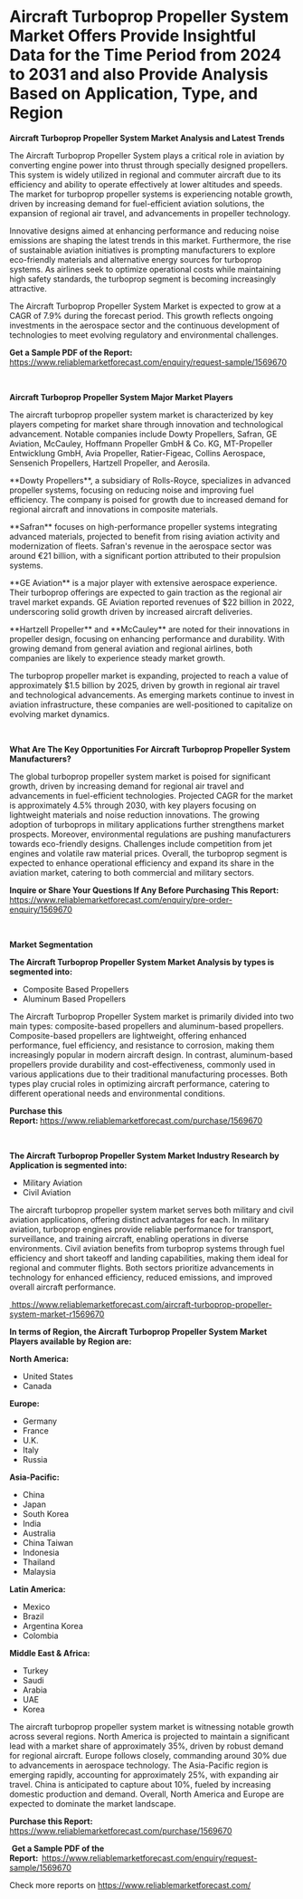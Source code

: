 <p><h1>Aircraft Turboprop Propeller System Market Offers Provide Insightful Data for the Time Period from 2024 to 2031 and also Provide Analysis Based on Application, Type, and Region</h1></p><p><strong>Aircraft Turboprop Propeller System Market Analysis and Latest Trends</strong></p>
<p><p>The Aircraft Turboprop Propeller System plays a critical role in aviation by converting engine power into thrust through specially designed propellers. This system is widely utilized in regional and commuter aircraft due to its efficiency and ability to operate effectively at lower altitudes and speeds. The market for turboprop propeller systems is experiencing notable growth, driven by increasing demand for fuel-efficient aviation solutions, the expansion of regional air travel, and advancements in propeller technology.</p><p>Innovative designs aimed at enhancing performance and reducing noise emissions are shaping the latest trends in this market. Furthermore, the rise of sustainable aviation initiatives is prompting manufacturers to explore eco-friendly materials and alternative energy sources for turboprop systems. As airlines seek to optimize operational costs while maintaining high safety standards, the turboprop segment is becoming increasingly attractive.</p><p>The Aircraft Turboprop Propeller System Market is expected to grow at a CAGR of 7.9% during the forecast period. This growth reflects ongoing investments in the aerospace sector and the continuous development of technologies to meet evolving regulatory and environmental challenges.</p></p>
<p><strong>Get a Sample PDF of the Report:&nbsp;</strong> <a href="https://www.reliablemarketforecast.com/enquiry/request-sample/1569670?utm_campaign=1890&utm_medium=2&utm_source=Github&utm_content=ia&utm_term=29122024&utm_id=aircraft-turboprop-propeller-system">https://www.reliablemarketforecast.com/enquiry/request-sample/1569670</a></p>
<p>&nbsp;</p>
<p><strong>Aircraft Turboprop Propeller System Major Market Players</strong></p>
<p><p>The aircraft turboprop propeller system market is characterized by key players competing for market share through innovation and technological advancement. Notable companies include Dowty Propellers, Safran, GE Aviation, McCauley, Hoffmann Propeller GmbH & Co. KG, MT-Propeller Entwicklung GmbH, Avia Propeller, Ratier-Figeac, Collins Aerospace, Sensenich Propellers, Hartzell Propeller, and Aerosila.</p><p>**Dowty Propellers**, a subsidiary of Rolls-Royce, specializes in advanced propeller systems, focusing on reducing noise and improving fuel efficiency. The company is poised for growth due to increased demand for regional aircraft and innovations in composite materials.</p><p>**Safran** focuses on high-performance propeller systems integrating advanced materials, projected to benefit from rising aviation activity and modernization of fleets. Safran's revenue in the aerospace sector was around €21 billion, with a significant portion attributed to their propulsion systems.</p><p>**GE Aviation** is a major player with extensive aerospace experience. Their turboprop offerings are expected to gain traction as the regional air travel market expands. GE Aviation reported revenues of $22 billion in 2022, underscoring solid growth driven by increased aircraft deliveries.</p><p>**Hartzell Propeller** and **McCauley** are noted for their innovations in propeller design, focusing on enhancing performance and durability. With growing demand from general aviation and regional airlines, both companies are likely to experience steady market growth.</p><p>The turboprop propeller market is expanding, projected to reach a value of approximately $1.5 billion by 2025, driven by growth in regional air travel and technological advancements. As emerging markets continue to invest in aviation infrastructure, these companies are well-positioned to capitalize on evolving market dynamics.</p></p>
<p>&nbsp;</p>
<p><strong>What Are The Key Opportunities For Aircraft Turboprop Propeller System Manufacturers?</strong></p>
<p><p>The global turboprop propeller system market is poised for significant growth, driven by increasing demand for regional air travel and advancements in fuel-efficient technologies. Projected CAGR for the market is approximately 4.5% through 2030, with key players focusing on lightweight materials and noise reduction innovations. The growing adoption of turboprops in military applications further strengthens market prospects. Moreover, environmental regulations are pushing manufacturers towards eco-friendly designs. Challenges include competition from jet engines and volatile raw material prices. Overall, the turboprop segment is expected to enhance operational efficiency and expand its share in the aviation market, catering to both commercial and military sectors.</p></p>
<p><strong>Inquire or Share Your Questions If Any Before Purchasing This Report:</strong> <a href="https://www.reliablemarketforecast.com/enquiry/pre-order-enquiry/1569670?utm_campaign=1890&utm_medium=2&utm_source=Github&utm_content=ia&utm_term=29122024&utm_id=aircraft-turboprop-propeller-system">https://www.reliablemarketforecast.com/enquiry/pre-order-enquiry/1569670</a></p>
<p>&nbsp;</p>
<p><strong>Market Segmentation</strong></p>
<p><strong>The Aircraft Turboprop Propeller System Market Analysis by types is segmented into:</strong></p>
<p><ul><li>Composite Based Propellers</li><li>Aluminum Based Propellers</li></ul></p>
<p><p>The Aircraft Turboprop Propeller System market is primarily divided into two main types: composite-based propellers and aluminum-based propellers. Composite-based propellers are lightweight, offering enhanced performance, fuel efficiency, and resistance to corrosion, making them increasingly popular in modern aircraft design. In contrast, aluminum-based propellers provide durability and cost-effectiveness, commonly used in various applications due to their traditional manufacturing processes. Both types play crucial roles in optimizing aircraft performance, catering to different operational needs and environmental conditions.</p></p>
<p><strong>Purchase this Report:&nbsp;</strong><a href="https://www.reliablemarketforecast.com/purchase/1569670?utm_campaign=1890&utm_medium=2&utm_source=Github&utm_content=ia&utm_term=29122024&utm_id=aircraft-turboprop-propeller-system">https://www.reliablemarketforecast.com/purchase/1569670</a></p>
<p>&nbsp;</p>
<p><strong>The Aircraft Turboprop Propeller System Market Industry Research by Application is segmented into:</strong></p>
<p><ul><li>Military Aviation</li><li>Civil Aviation</li></ul></p>
<p><p>The aircraft turboprop propeller system market serves both military and civil aviation applications, offering distinct advantages for each. In military aviation, turboprop engines provide reliable performance for transport, surveillance, and training aircraft, enabling operations in diverse environments. Civil aviation benefits from turboprop systems through fuel efficiency and short takeoff and landing capabilities, making them ideal for regional and commuter flights. Both sectors prioritize advancements in technology for enhanced efficiency, reduced emissions, and improved overall aircraft performance.</p></p>
<p><a href="https://www.reliablemarketforecast.com/aircraft-turboprop-propeller-system-market-r1569670?utm_campaign=1890&utm_medium=2&utm_source=Github&utm_content=ia&utm_term=29122024&utm_id=aircraft-turboprop-propeller-system">&nbsp;https://www.reliablemarketforecast.com/aircraft-turboprop-propeller-system-market-r1569670</a></p>
<p><strong>In terms of Region, the Aircraft Turboprop Propeller System Market Players available by Region are:</strong></p>
<p>
    <p> <strong> North America: </strong>
        <ul>
            <li>United States</li>
            <li>Canada</li>
        </ul>
        </p> 
    <p> <strong> Europe: </strong>
        <ul>
            <li>Germany</li>
            <li>France</li>
            <li>U.K.</li>
            <li>Italy</li>
            <li>Russia</li>
        </ul>
        </p> 
    <p> <strong> Asia-Pacific: </strong>
        <ul>
            <li>China</li>
            <li>Japan</li>
            <li>South Korea</li>
            <li>India</li>
            <li>Australia</li>
            <li>China Taiwan</li>
            <li>Indonesia</li>
            <li>Thailand</li>
            <li>Malaysia</li>
        </ul>
        </p> 
    <p> <strong> Latin America: </strong>
        <ul>
            <li>Mexico</li>
            <li>Brazil</li>
            <li>Argentina Korea</li>
            <li>Colombia</li>
        </ul>
        </p> 
    <p> <strong> Middle East & Africa: </strong>
        <ul>
            <li>Turkey</li>
            <li>Saudi</li>
            <li>Arabia</li>
            <li>UAE</li>
            <li>Korea</li>
        </ul>
    </p>
    </p>
<p><p>The aircraft turboprop propeller system market is witnessing notable growth across several regions. North America is projected to maintain a significant lead with a market share of approximately 35%, driven by robust demand for regional aircraft. Europe follows closely, commanding around 30% due to advancements in aerospace technology. The Asia-Pacific region is emerging rapidly, accounting for approximately 25%, with expanding air travel. China is anticipated to capture about 10%, fueled by increasing domestic production and demand. Overall, North America and Europe are expected to dominate the market landscape.</p></p>
<p><strong>Purchase this Report: </strong><a href="https://www.reliablemarketforecast.com/purchase/1569670?utm_campaign=1890&utm_medium=2&utm_source=Github&utm_content=ia&utm_term=29122024&utm_id=aircraft-turboprop-propeller-system">https://www.reliablemarketforecast.com/purchase/1569670</a></p>
<p>&nbsp;<strong>Get a Sample PDF of the Report:&nbsp;&nbsp;</strong><a href="https://www.reliablemarketforecast.com/enquiry/request-sample/1569670?utm_campaign=1890&utm_medium=2&utm_source=Github&utm_content=ia&utm_term=29122024&utm_id=aircraft-turboprop-propeller-system">https://www.reliablemarketforecast.com/enquiry/request-sample/1569670</a></p>
<p><strong></strong></p>
<p>Check more reports on <a href="https://www.reliablemarketforecast.com/?utm_campaign=1890&utm_medium=2&utm_source=Github&utm_content=ia&utm_term=29122024&utm_id=aircraft-turboprop-propeller-system">https://www.reliablemarketforecast.com/</a></p>
